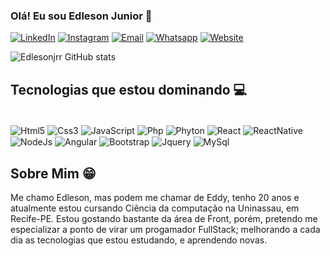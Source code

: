 
### Olá! Eu sou Edleson Junior 👋

[![LinkedIn](https://img.shields.io/badge/LinkedIn-0077B5?style=for-the-badge&logo=linkedin&logoColor=white)](https://www.linkedin.com/in/edleson-jr-97734b1a0/)
[![Instagram](https://img.shields.io/badge/Instagram-E4405F?style=for-the-badge&logo=instagram&logoColor=white)](https://www.instagram.com/edlesonjrr/)
[![Email](https://img.shields.io/badge/Gmail-D14836?style=for-the-badge&logo=gmail&logoColor=white)](mailto:edlesonnew@gmail.com)
[![Whatsapp](https://img.shields.io/badge/WhatsApp-25D366?style=for-the-badge&logo=whatsapp&logoColor=white)](https://api.whatsapp.com/send?phone=5581987225748&text=Ol%C3%A1,%20vim%20pelo%20link%20do%20Github!)
[![Website](https://img.shields.io/badge/website-000000?style=for-the-badge&logo=About.me&logoColor=white)](https://www.instagram.com/edlesonjrr/)

![Edlesonjrr GitHub stats](https://github-readme-stats.vercel.app/api?username=edlesonjrr&theme=dracula&show_icons=true)

## Tecnologias que estou dominando 💻

<div style="display: inline_block"><br/>
    <img align="center" alt="Html5" src="https://img.shields.io/badge/HTML5-E34F26?style=for-the-badge&logo=html5&logoColor=white" />
    <img align="center" alt="Css3" src="https://img.shields.io/badge/CSS3-1572B6?style=for-the-badge&logo=css3&logoColor=white" />
    <img align="center" alt="JavaScript" src="https://img.shields.io/badge/JavaScript-323330?style=for-the-badge&logo=javascript&logoColor=F7DF1E" />
    <img align="center" alt="Php" src="https://img.shields.io/badge/PHP-777BB4?style=for-the-badge&logo=php&logoColor=white" />
    <img align="center" alt="Phyton" src="https://img.shields.io/badge/Python-14354C?style=for-the-badge&logo=python&logoColor=white" />
    <img align="center" alt="React" src="	https://img.shields.io/badge/React-20232A?style=for-the-badge&logo=react&logoColor=61DAFB" />
    <img align="center" alt="ReactNative" src="	https://img.shields.io/badge/React_Native-20232A?style=for-the-badge&logo=react&logoColor=61DAFB" />
    <img align="center" alt="NodeJs" src="https://img.shields.io/badge/Node.js-43853D?style=for-the-badge&logo=node.js&logoColor=white" />
    <img align="center" alt="Angular" src="https://img.shields.io/badge/Angular-DD0031?style=for-the-badge&logo=angular&logoColor=white" />
     <img align="center" alt="Bootstrap" src="https://img.shields.io/badge/Bootstrap-563D7C?style=for-the-badge&logo=bootstrap&logoColor=white" />
    <img align="center" alt="Jquery" src="https://img.shields.io/badge/jQuery-0769AD?style=for-the-badge&logo=jquery&logoColor=white" />
    <img align="center" alt="MySql" src="https://img.shields.io/badge/MySQL-00000F?style=for-the-badge&logo=mysql&logoColor=white" />
</div>

## Sobre Mim 😁

Me chamo Edleson, mas podem me chamar de Eddy, tenho 20 anos e atualmente estou cursando Ciência da computação na Uninassau, em Recife-PE. Estou gostando bastante da área de Front, porém, pretendo me especializar a ponto de virar um progamador FullStack; melhorando a cada dia as tecnologias que estou estudando, e aprendendo novas.
